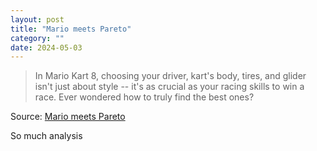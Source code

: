 ```yaml
---
layout: post
title: "Mario meets Pareto"
category: ""
date: 2024-05-03
---
```


>In Mario Kart 8, choosing your driver, kart's body, tires, and glider isn't just about style -- it's as crucial as your racing skills to win a race. Ever wondered how to truly find the best ones?

Source: [Mario meets Pareto](https://www.mayerowitz.io/blog/mario-meets-pareto)

So much analysis
